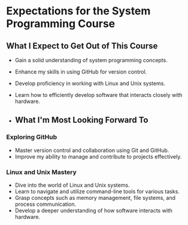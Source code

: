 # Expectations for the System Programming Course

## What I Expect to Get Out of This Course

- Gain a solid understanding of system programming concepts.
- Enhance my skills in using GitHub for version control.
- Develop proficiency in working with Linux and Unix systems.
- Learn how to efficiently develop software that interacts closely with hardware.

- ## What I'm Most Looking Forward To

### Exploring GitHub
- Master version control and collaboration using Git and GitHub.
- Improve my ability to manage and contribute to projects effectively.

### Linux and Unix Mastery
- Dive into the world of Linux and Unix systems.
- Learn to navigate and utilize command-line tools for various tasks.
- Grasp concepts such as memory management, file systems, and process communication.
- Develop a deeper understanding of how software interacts with hardware.
